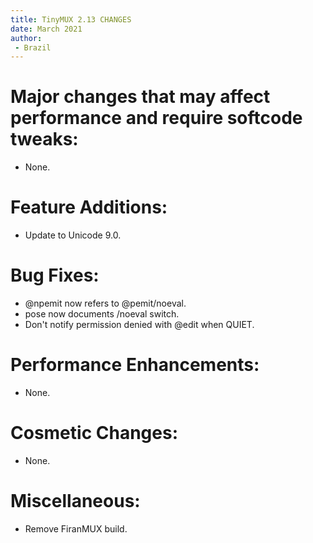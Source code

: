 ```yaml
---
title: TinyMUX 2.13 CHANGES
date: March 2021
author:
 - Brazil
---
```


# Major changes that may affect performance and require softcode tweaks:

 - None.

# Feature Additions:

 - Update to Unicode 9.0.

# Bug Fixes:

 - @npemit now refers to @pemit/noeval.
 - pose now documents /noeval switch.
 - Don't notify permission denied with @edit when QUIET.

# Performance Enhancements:

 - None.

# Cosmetic Changes:

 - None.

# Miscellaneous:

 - Remove FiranMUX build.
